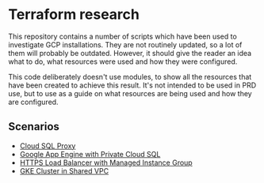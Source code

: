 # Terraform research

This repository contains a number of scripts which have been used to investigate GCP installations.  They are not routinely updated, so a lot of them will probably be outdated.  However, it should give the reader an idea what to do, what resources were used and how they were configured.

This code deliberately doesn't use modules, to show all the resources that have been created to achieve this result.  It's not intended to be used in PRD use, but to use as a guide on what resources are being used and how they are configured.

## Scenarios
* [Cloud SQL Proxy](./cloud-sql-proxy)
* [Google App Engine with Private Cloud SQL](./gae_private_cloud_sql_iap)
* [HTTPS Load Balancer with Managed Instance Group](./https_lb_mig)
* [GKE Cluster in Shared VPC](./private_gke_shared_vpc)